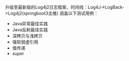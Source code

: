 升级至最新版的Log4j2日志框架，时间线：Log4J->LogBack->Log4j2(springboot3主推)
涵盖以下测试用例：
- Java异常最佳实践
- Java反射最佳实践
- 深拷贝与浅拷贝
- 强软弱虚引用
- 值传递
- super
